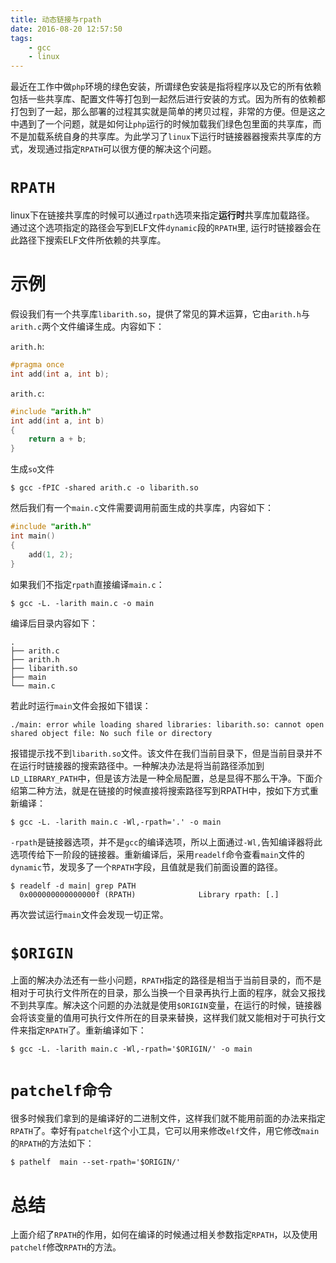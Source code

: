 ```yaml
---
title: 动态链接与rpath
date: 2016-08-20 12:57:50
tags:
    - gcc
    - linux
---
```


最近在工作中做`php`环境的绿色安装，所谓绿色安装是指将程序以及它的所有依赖包括一些共享库、配置文件等打包到一起然后进行安装的方式。因为所有的依赖都打包到了一起，那么部署的过程其实就是简单的拷贝过程，非常的方便。但是这之中遇到了一个问题，就是如何让`php`运行的时候加载我们绿色包里面的共享库，而不是加载系统自身的共享库。为此学习了`linux`下运行时链接器器搜索共享库的方式，发现通过指定`RPATH`可以很方便的解决这个问题。

# `RPATH`
linux下在链接共享库的时候可以通过`rpath`选项来指定**运行时**共享库加载路径。 通过这个选项指定的路径会写到ELF文件`dynamic`段的`RPATH`里, 运行时链接器会在此路径下搜索ELF文件所依赖的共享库。

# 示例

假设我们有一个共享库`libarith.so`，提供了常见的算术运算，它由`arith.h`与`arith.c`两个文件编译生成。内容如下：

`arith.h`:
```c
#pragma once
int add(int a, int b);
```

`arith.c`:
```c
#include "arith.h"
int add(int a, int b)
{
    return a + b;
}
```

生成`so`文件
```
$ gcc -fPIC -shared arith.c -o libarith.so
```

然后我们有一个`main.c`文件需要调用前面生成的共享库，内容如下：

```c
#include "arith.h"
int main()
{
    add(1, 2);
}
```

如果我们不指定`rpath`直接编译`main.c`：
```
$ gcc -L. -larith main.c -o main
```
编译后目录内容如下：
```
.
├── arith.c
├── arith.h
├── libarith.so
├── main
└── main.c
```

若此时运行`main`文件会报如下错误：
```
./main: error while loading shared libraries: libarith.so: cannot open shared object file: No such file or directory
```

报错提示找不到`libarith.so`文件。该文件在我们当前目录下，但是当前目录并不在运行时链接器的搜索路径中。一种解决办法是将当前路径添加到`LD_LIBRARY_PATH`中，但是该方法是一种全局配置，总是显得不那么干净。下面介绍第二种方法，就是在链接的时候直接将搜索路径写到RPATH中，按如下方式重新编译：
```
$ gcc -L. -larith main.c -Wl,-rpath='.' -o main
```

`-rpath`是链接器选项，并不是`gcc`的编译选项，所以上面通过`-Wl,`告知编译器将此选项传给下一阶段的链接器。重新编译后，采用`readelf`命令查看`main`文件的`dynamic`节，发现多了一个`RPATH`字段，且值就是我们前面设置的路径。 
```
$ readelf -d main| grep PATH
  0x000000000000000f (RPATH)              Library rpath: [.]
```

再次尝试运行`main`文件会发现一切正常。


# `$ORIGIN`
上面的解决办法还有一些小问题，`RPATH`指定的路径是相当于当前目录的，而不是相对于可执行文件所在的目录，那么当换一个目录再执行上面的程序，就会又报找不到共享库。解决这个问题的办法就是使用`$ORIGIN`变量，在运行的时候，链接器会将该变量的值用可执行文件所在的目录来替换，这样我们就又能相对于可执行文件来指定`RPATH`了。重新编译如下：
```
$ gcc -L. -larith main.c -Wl,-rpath='$ORIGIN/' -o main
```

# `patchelf命令`
很多时候我们拿到的是编译好的二进制文件，这样我们就不能用前面的办法来指定`RPATH`了。幸好有`patchelf`这个小工具，它可以用来修改`elf`文件，用它修改`main`的`RPATH`的方法如下：

```
$ pathelf  main --set-rpath='$ORIGIN/'
```

# 总结
上面介绍了`RPATH`的作用，如何在编译的时候通过相关参数指定`RPATH`，以及使用`patchelf`修改`RPATH`的方法。
